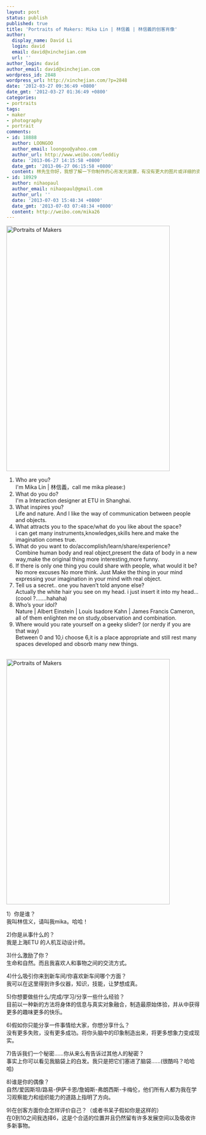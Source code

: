 ```yaml
---
layout: post
status: publish
published: true
title: 'Portraits of Makers: Mika Lin | 林信義 | 林信義的创客肖像'
author:
  display_name: David Li
  login: david
  email: david@xinchejian.com
  url: ''
author_login: david
author_email: david@xinchejian.com
wordpress_id: 2848
wordpress_url: http://xinchejian.com/?p=2848
date: '2012-03-27 09:36:49 +0800'
date_gmt: '2012-03-27 01:36:49 +0800'
categories:
- portraits
tags:
- maker
- photography
- portrait
comments:
- id: 18888
  author: LOONGOO
  author_email: loongoo@yahoo.com
  author_url: http://www.weibo.com/leddiy
  date: '2013-06-27 14:15:58 +0800'
  date_gmt: '2013-06-27 06:15:58 +0800'
  content: 林先生你好，我想了解一下你制作的心形发光装置，有没有更大的图片或详细的资料可供查看，谢谢。
- id: 18929
  author: nihaopaul
  author_email: nihaopaul@gmail.com
  author_url: ''
  date: '2013-07-03 15:48:34 +0800'
  date_gmt: '2013-07-03 07:48:34 +0800'
  content: http://weibo.com/mika26
---
```

<p><!--:en--><a title="Portraits of Makers by xinchejian, on Flickr" href="http://www.flickr.com/photos/76398697@N08/7000562559/"><img src="http://farm7.staticflickr.com/6045/7000562559_561f699827_z.jpg" alt="Portraits of Makers" width="426" height="640" /></a></p>
<ol>
<li>Who are you?<br/>I'm Mika Lin | 林信義，call me mika please:)</li>
<li>What do you do?<br/>I'm a Interaction designer at ETU in Shanghai.</li>
<li>What inspires you?<br/>Life and nature. And I like the way of communication between people and objects.</li>
<li>What attracts you to the space/what do you like about the space?<br/>i can get many instruments,knowledges,skills here.and make the imagination comes true.</li>
<li>What do you want to do/accomplish/learn/share/experience?<br/>Combine human body and real object,present the data of body in a new way,make the original thing more interesting,more funny.</li>
<li>If there is only one thing you could share with people, what would it be?<br/>No more excuses No more think. Just Make the thing in your mind expressing your imagination in your mind with real object.</li>
<li>Tell us a secret.. one you haven&rsquo;t told anyone else?<br/>Actually the white hair you see on my head. i just insert it into my head...(coool ?.......hahaha)</li>
<li>Who&rsquo;s your idol?<br/>Nature | Albert Einstein | Louis Isadore Kahn | James Francis Cameron, all of them enlighten me on study,observation and combination.</li>
<li>Where would you rate yourself on a geeky slider? (or nerdy if you are that way)<br/>Between 0 and 10,i choose 6,it is a place appropriate and still rest many spaces developed and obsorb many new things.</li><br />
</ol></p>
<p><!--:--><!--:zh--></p>
<p><a title="Portraits of Makers by xinchejian, on Flickr" href="http://www.flickr.com/photos/76398697@N08/7000562559/"><img src="http://farm7.staticflickr.com/6045/7000562559_561f699827_z.jpg" alt="Portraits of Makers" width="426" height="640" /></a></p>
<p>1）你是谁？<br />
我叫林信义，请叫我mika。哈哈！</p>
<p>2)你是从事什么的？<br />
我是上海ETU 的人机互动设计师。</p>
<p>3)什么激励了你？<br />
生命和自然。而且我喜欢人和事物之间的交流方式。</p>
<p>4)什么吸引你来到新车间/你喜欢新车间哪个方面？<br />
我可以在这里得到许多仪器，知识，技能，让梦想成真。</p>
<p>5)你想要做些什么/完成/学习/分享一些什么经验？<br />
目前以一种新的方法将身体的信息与真实对象融合，制造最原始体验，并从中获得更多的趣味更多的快乐。</p>
<p>6)假如你只能分享一件事情给大家，你想分享什么？<br />
没有更多失败，没有更多成功。将你头脑中的印象制造出来，将更多想象力变成现实。</p>
<p>7)告诉我们一个秘密&hellip;&hellip;你从来么有告诉过其他人的秘密？<br />
事实上你可以看见我脑袋上的白发。我只是把它们塞进了脑袋......(很酷吗？哈哈哈)</p>
<p>8)谁是你的偶像？<br />
自然/爱因斯坦/路易-伊萨卡恩/詹姆斯-弗朗西斯-卡梅伦，他们所有人都为我在学习观察能力和组织能力的道路上指明了方向。</p>
<p>9)在创客方面你会怎样评价自己？（或者书呆子假如你是这样的）<br />
在0到10之间我选择6，这是个合适的位置并且仍然留有许多发展空间以及吸收许多新事物。<!--:--></p>
